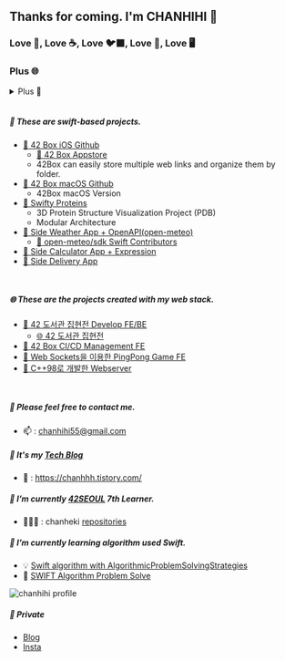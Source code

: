## Thanks for coming. I'm CHANHIHI 👋

### Love 🍏, Love ☕️, Love 🐦‍⬛, Love 📱, Love 🖥

### Plus 🌐

<details>
<summary> Plus 🤖 </summary>

## 펌웨어 개발 2020.01 ~ 2021.09

저는 임베디드(펌웨어) SW개발의 21개월의 경력이 있습니다. ⌚️

담당 업무
- C/C++, C#을 사용한 펌웨어 및 테스트 툴의 개발, 연구, 제작
- Infineon Creator를 활용한 ARM Cortex-M0+ 코어 기반의 베어 메탈 프로그래밍
- Winform를 이용한 FTM 테스트 툴 제작 및 블루투스를 통한 스마트워치 연동 테스트
- BLE를 통한 모바일 앱과 연동 (독자 프로토콜 개발)

담당 프로젝트
- 스마트워치 디바이스의 펌웨어 개발 및 테스팅
- 캠핑카 터치 컨트롤 패널 개발
- 적외선(IR) 리모트 컨트롤러 개발 및 테스팅
- TPMS 테스트 툴 개발

경험
- 사용자 중심 설계와 시스템 안정성의 중요성 경험
- zeplin을 통한 디자이너와 협업 경험

</details>

</br>

##### 🍏 These are swift-based projects.
- [📎 42 Box iOS Github](https://github.com/42Box/iOS)
    - [🍏 42 Box Appstore](https://apps.apple.com/in/app/42box/id6499335551)
    - 42Box can easily store multiple web links and organize them by folder.
- [📎 42 Box macOS Github](https://github.com/42Box)
    - 42Box macOS Version
- [📎 Swifty Proteins](https://github.com/chanheki/swifty-proteins)
    - 3D Protein Structure Visualization Project (PDB)
    - Modular Architecture
- [📎 Side Weather App + OpenAPI(open-meteo)](https://github.com/chanheki/mobileModule03)
    - [🧑 open-meteo/sdk Swift Contributors](https://github.com/open-meteo/sdk)
- [📎 Side Calculator App + Expression](https://github.com/chanheki/mobileModule00)
- [📎 Side Delivery App](https://github.com/PPang-Delivery/PPang-Delivery)
</br>

##### 🌐 These are the projects created with my web stack.
- [📎 42 도서관 집현전 Develop FE/BE](https://github.com/jiphyeonjeon-42/frontend)
    - [🌐 42 도서관 집현전](https://42library.kr/)
- [📎 42 Box CI/CD Management FE](https://github.com/42Box/front-end2.0)
- [📎 Web Sockets을 이용한 PingPong Game FE](https://github.com/LastExTrascendence/frontend)
- [📎 C++98로 개발한 Webserver](https://github.com/MyLittleWebServer/webserv)
</br>

##### 💬 Please feel free to contact me.
 + 📫 : chanhihi55@gmail.com

##### 💾 It's my [Tech Blog]
  +  📎 : https://chanhhh.tistory.com/

##### 📖 I’m currently [42SEOUL] 7th Learner.
  + 🧑🏻‍💻 : chanheki [repositories]

##### 🌱 I’m currently learning algorithm used Swift.
  + 💡 [Swift algorithm with AlgorithmicProblemSolvingStrategies]
  + 🤔 [SWIFT Algorithm Problem Solve]

![chanhihi profile](http://mazandi.herokuapp.com/api?handle=chanhihi&theme=dark)

##### 🧶 Private
- [Blog](https://chanhhh.tistory.com/)
- [Insta](https://www.instagram.com/_20200505_/)

<!-- ### 저는 IOS 개발자를 지망하고 있습니다. 🍏 
#### 저는 펌웨어 개발자로 한번 다녀온 경험이 있습니다. (주력 BLE, 약 2년) 🔭 

##### 🌱 swift를 사용해서 알고리즘 공부중에 있습니다.
  + 🤔 [SWIFT Algorithm]
##### 📖 현재 [42SEOUL] 7기 카뎃입니다.
  + 🧑🏻‍💻 : chanheki
##### 💾 [Tech Blog]도 운영중입니다.
  +  📎 : https://chanhhh.tistory.com/
##### 💬 궁금하신 점이 있으시다면 연락주세요.
 + 📫 : chanhihi55@gmail.com
-->

[Tech Blog]: https://chanhhh.tistory.com/ "chanhhh_tstory"
[SWIFT Algorithm Problem Solve]: https://github.com/chanhihi/Swift-Storage#-repositories-written-in-swift-language "swift_storage"
[Swift algorithm with AlgorithmicProblemSolvingStrategies]: https://github.com/chanheki/AlgorithmicProblemSolvingStrategies "AlgorithmicProblemSolvingStrategies"
[42SEOUL]: https://42seoul.kr/seoul42/contents/view?contentsNo=14&level=2&menuNo=30 "42seoul_studies"
[repositories]: https://github.com/chanheki "chanheki 42 repositories"

<!--
**chanhihi/chanhihi** is a ✨ _special_ ✨ repository because its `README.md` (this file) appears on your GitHub profile.

Here are some ideas to get you started:

#### I`m always do my best in a positive attitude. 
I like collaboration because I like to meet and talk to people.

---

- 🔭 I’m currently working on ...
- 🌱 I’m currently learning ...
- 👯 I’m looking to collaborate on ...
- 🤔 I’m looking for help with ...
- 💬 Ask me about ...
- 📫 How to reach me: ...
- 😄 Pronouns: ...
- ⚡ Fun fact: ...
-->

